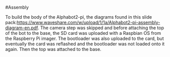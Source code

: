 #Assembly

To build the body of the Alphabot2-pi, the diagrams found in this slide pack:https://www.waveshare.com/w/upload/1/1a/Alphabot2-pi-assembly-diagram-en.pdf. The camera step was skipped and before attaching the top of the bot to the base, the SD card was uploaded with a Raspbian OS from the Raspberry Pi imager. The bootloader was also uploaded to the card, but eventually the card was reflashed and the bootloader was not loaded onto it again. Then the top was attached to the base.

